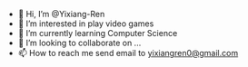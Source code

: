 - 👋 Hi, I’m @Yixiang-Ren
- 👀 I’m interested in play video games
- 🌱 I’m currently learning Computer Science
- 💞️ I’m looking to collaborate on ...
- 📫 How to reach me send email to yixiangren0@gmail.com

<!---
Yixiang-Ren/Yixiang-Ren is a ✨ special ✨ repository because its `README.md` (this file) appears on your GitHub profile.
You can click the Preview link to take a look at your changes.
--->
